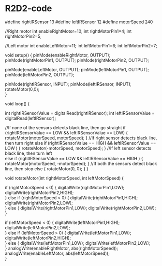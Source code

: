 # R2D2-code
#define rightIRSensor 13
#define leftIRSensor 12
#define motorSpeed 240

//Right motor
int enableRightMotor=10;
int rightMotorPin1=4;
int rightMotorPin2=5;

//Left motor
int enableLeftMotor=11;
int leftMotorPin1=6;
int leftMotorPin2=7;

void setup()
{
  pinMode(enableRightMotor, OUTPUT);
  pinMode(rightMotorPin1, OUTPUT);
  pinMode(rightMotorPin2, OUTPUT);
  
  pinMode(enableLeftMotor, OUTPUT);
  pinMode(leftMotorPin1, OUTPUT);
  pinMode(leftMotorPin2, OUTPUT);

  pinMode(rightIRSensor, INPUT);
  pinMode(leftIRSensor, INPUT);
  rotateMotor(0,0);   
}


void loop()
{

  int rightIRSensorValue = digitalRead(rightIRSensor);
  int leftIRSensorValue = digitalRead(leftIRSensor);

  //If none of the sensors detects black line, then go straight
  if (rightIRSensorValue == LOW && leftIRSensorValue == LOW)
  {
    rotateMotor(motorSpeed, motorSpeed);
  }
  //If right sensor detects black line, then turn right
  else if (rightIRSensorValue == HIGH && leftIRSensorValue == LOW )
  {
      rotateMotor(-motorSpeed, motorSpeed); 
  }
  //If left sensor detects black line, then turn left  
  else if (rightIRSensorValue == LOW && leftIRSensorValue == HIGH )
  {
      rotateMotor(motorSpeed, -motorSpeed); 
  } 
  //If both the sensors detect black line, then stop else 
  {
    rotateMotor(0, 0);
  }
}


void rotateMotor(int rightMotorSpeed, int leftMotorSpeed)
{
  
  if (rightMotorSpeed < 0)
  {
    digitalWrite(rightMotorPin1,LOW);
    digitalWrite(rightMotorPin2,HIGH);    
  }
  else if (rightMotorSpeed > 0)
  {
    digitalWrite(rightMotorPin1,HIGH);
    digitalWrite(rightMotorPin2,LOW);      
  }
  else
  {
    digitalWrite(rightMotorPin1,LOW);
    digitalWrite(rightMotorPin2,LOW);      
  }

  if (leftMotorSpeed < 0)
  {
    digitalWrite(leftMotorPin1,HIGH);
    digitalWrite(leftMotorPin2,LOW);    
  }
  else if (leftMotorSpeed > 0)
  {
    digitalWrite(leftMotorPin1,LOW);
    digitalWrite(leftMotorPin2,HIGH);      
  }
  else 
  {
    digitalWrite(leftMotorPin1,LOW);
    digitalWrite(leftMotorPin2,LOW);      
  }
  analogWrite(enableRightMotor, abs(rightMotorSpeed));
  analogWrite(enableLeftMotor, abs(leftMotorSpeed));    
}
